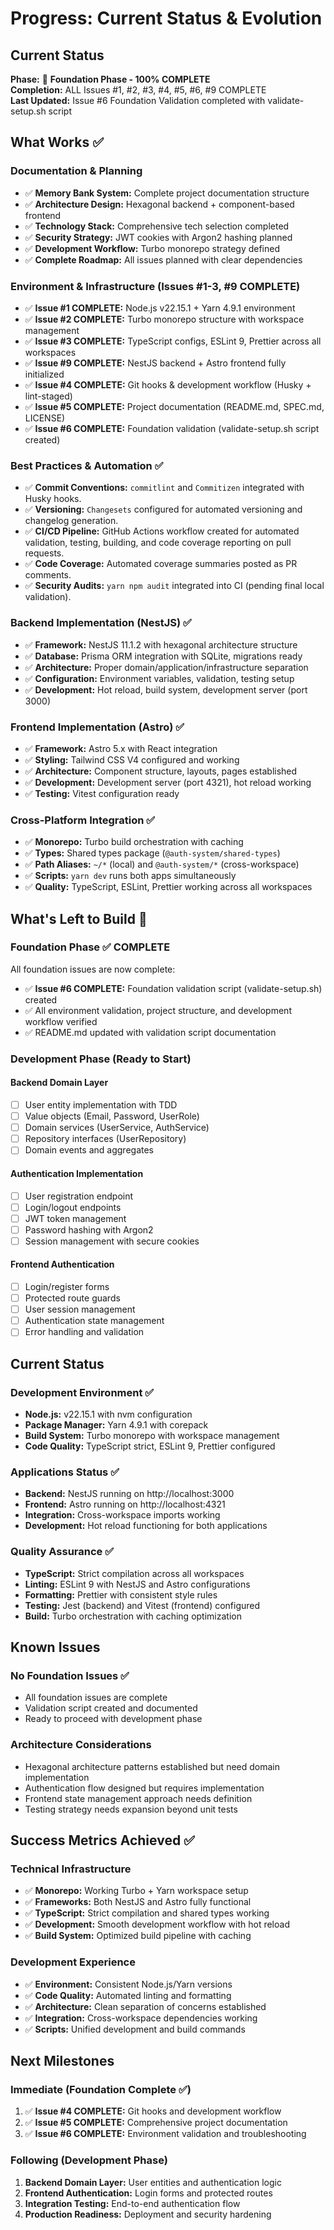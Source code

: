 # Progress: Current Status & Evolution

## Current Status

**Phase:** 🎉 **Foundation Phase - 100% COMPLETE**  
**Completion:** ALL Issues #1, #2, #3, #4, #5, #6, #9 COMPLETE  
**Last Updated:** Issue #6 Foundation Validation completed with validate-setup.sh script

## What Works ✅

### Documentation & Planning

- ✅ **Memory Bank System:** Complete project documentation structure
- ✅ **Architecture Design:** Hexagonal backend + component-based frontend
- ✅ **Technology Stack:** Comprehensive tech selection completed
- ✅ **Security Strategy:** JWT cookies with Argon2 hashing planned
- ✅ **Development Workflow:** Turbo monorepo strategy defined
- ✅ **Complete Roadmap:** All issues planned with clear dependencies

### Environment & Infrastructure (Issues #1-3, #9 COMPLETE)

- ✅ **Issue #1 COMPLETE:** Node.js v22.15.1 + Yarn 4.9.1 environment
- ✅ **Issue #2 COMPLETE:** Turbo monorepo structure with workspace management
- ✅ **Issue #3 COMPLETE:** TypeScript configs, ESLint 9, Prettier across all workspaces
- ✅ **Issue #9 COMPLETE:** NestJS backend + Astro frontend fully initialized
- ✅ **Issue #4 COMPLETE:** Git hooks & development workflow (Husky + lint-staged)
- ✅ **Issue #5 COMPLETE:** Project documentation (README.md, SPEC.md, LICENSE)
- ✅ **Issue #6 COMPLETE:** Foundation validation (validate-setup.sh script created)

### Best Practices & Automation ✅

- ✅ **Commit Conventions:** `commitlint` and `Commitizen` integrated with Husky hooks.
- ✅ **Versioning:** `Changesets` configured for automated versioning and changelog generation.
- ✅ **CI/CD Pipeline:** GitHub Actions workflow created for automated validation, testing,
  building, and code coverage reporting on pull requests.
- ✅ **Code Coverage:** Automated coverage summaries posted as PR comments.
- ✅ **Security Audits:** `yarn npm audit` integrated into CI (pending final local validation).

### Backend Implementation (NestJS) ✅

- ✅ **Framework:** NestJS 11.1.2 with hexagonal architecture structure
- ✅ **Database:** Prisma ORM integration with SQLite, migrations ready
- ✅ **Architecture:** Proper domain/application/infrastructure separation
- ✅ **Configuration:** Environment variables, validation, testing setup
- ✅ **Development:** Hot reload, build system, development server (port 3000)

### Frontend Implementation (Astro) ✅

- ✅ **Framework:** Astro 5.x with React integration
- ✅ **Styling:** Tailwind CSS V4 configured and working
- ✅ **Architecture:** Component structure, layouts, pages established
- ✅ **Development:** Development server (port 4321), hot reload working
- ✅ **Testing:** Vitest configuration ready

### Cross-Platform Integration ✅

- ✅ **Monorepo:** Turbo build orchestration with caching
- ✅ **Types:** Shared types package (`@auth-system/shared-types`)
- ✅ **Path Aliases:** `~/*` (local) and `@auth-system/*` (cross-workspace)
- ✅ **Scripts:** `yarn dev` runs both apps simultaneously
- ✅ **Quality:** TypeScript, ESLint, Prettier working across all workspaces

## What's Left to Build 🚧

### Foundation Phase ✅ COMPLETE

All foundation issues are now complete:

- ✅ **Issue #6 COMPLETE:** Foundation validation script (validate-setup.sh) created
- ✅ All environment validation, project structure, and development workflow verified
- ✅ README.md updated with validation script documentation

### Development Phase (Ready to Start)

#### Backend Domain Layer

- [ ] User entity implementation with TDD
- [ ] Value objects (Email, Password, UserRole)
- [ ] Domain services (UserService, AuthService)
- [ ] Repository interfaces (UserRepository)
- [ ] Domain events and aggregates

#### Authentication Implementation

- [ ] User registration endpoint
- [ ] Login/logout endpoints
- [ ] JWT token management
- [ ] Password hashing with Argon2
- [ ] Session management with secure cookies

#### Frontend Authentication

- [ ] Login/register forms
- [ ] Protected route guards
- [ ] User session management
- [ ] Authentication state management
- [ ] Error handling and validation

## Current Status

### Development Environment ✅

- **Node.js:** v22.15.1 with nvm configuration
- **Package Manager:** Yarn 4.9.1 with corepack
- **Build System:** Turbo monorepo with workspace management
- **Code Quality:** TypeScript strict, ESLint 9, Prettier configured

### Applications Status ✅

- **Backend:** NestJS running on http://localhost:3000
- **Frontend:** Astro running on http://localhost:4321
- **Integration:** Cross-workspace imports working
- **Development:** Hot reload functioning for both applications

### Quality Assurance ✅

- **TypeScript:** Strict compilation across all workspaces
- **Linting:** ESLint 9 with NestJS and Astro configurations
- **Formatting:** Prettier with consistent style rules
- **Testing:** Jest (backend) and Vitest (frontend) configured
- **Build:** Turbo orchestration with caching optimization

## Known Issues

### No Foundation Issues ✅

- All foundation issues are complete
- Validation script created and documented
- Ready to proceed with development phase

### Architecture Considerations

- Hexagonal architecture patterns established but need domain implementation
- Authentication flow designed but requires implementation
- Frontend state management approach needs definition
- Testing strategy needs expansion beyond unit tests

## Success Metrics Achieved ✅

### Technical Infrastructure

- ✅ **Monorepo:** Working Turbo + Yarn workspace setup
- ✅ **Frameworks:** Both NestJS and Astro fully functional
- ✅ **TypeScript:** Strict compilation and shared types working
- ✅ **Development:** Smooth development workflow with hot reload
- ✅ **Build System:** Optimized build pipeline with caching

### Development Experience

- ✅ **Environment:** Consistent Node.js/Yarn versions
- ✅ **Code Quality:** Automated linting and formatting
- ✅ **Architecture:** Clean separation of concerns established
- ✅ **Integration:** Cross-workspace dependencies working
- ✅ **Scripts:** Unified development and build commands

## Next Milestones

### Immediate (Foundation Complete ✅)

1. ✅ **Issue #4 COMPLETE:** Git hooks and development workflow
2. ✅ **Issue #5 COMPLETE:** Comprehensive project documentation
3. ✅ **Issue #6 COMPLETE:** Environment validation and troubleshooting

### Following (Development Phase)

1. **Backend Domain Layer:** User entities and authentication logic
2. **Frontend Authentication:** Login forms and protected routes
3. **Integration Testing:** End-to-end authentication flow
4. **Production Readiness:** Deployment and security hardening

